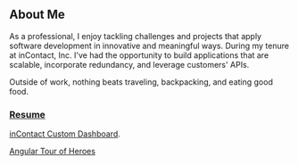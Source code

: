 ## About Me
As a professional, I enjoy tackling challenges and projects that apply software development in innovative and meaningful ways. During my tenure at inContact, Inc. I've had the opportunity to build applications that are scalable, incorporate redundancy, and leverage customers' APIs.

Outside of work, nothing beats traveling, backpacking, and eating good food.

### [Resume](Resume.md)

[inContact Custom Dashboard](https://agarciamog.github.io/incontact-dashboard/redirect).

[Angular Tour of Heroes](https://agarciamog.github.io/angular-tour-of-heroes/)
